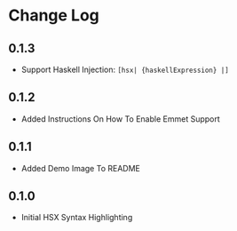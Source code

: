 # Change Log

## 0.1.3

- Support Haskell Injection: `[hsx| {haskellExpression} |]`

## 0.1.2

- Added Instructions On How To Enable Emmet Support

## 0.1.1

- Added Demo Image To README

## 0.1.0

- Initial HSX Syntax Highlighting
